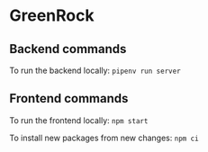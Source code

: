 # GreenRock

## Backend commands

To run the backend locally: `pipenv run server`


## Frontend commands

To run the frontend locally: `npm start`

To install new packages from new changes: `npm ci`

